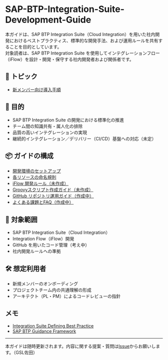 # SAP-BTP-Integration-Suite-Development-Guide

本ガイドは、SAP BTP Integration Suite（Cloud Integration）を用いた社内開発におけるベストプラクティス、標準的な開発手法、および運用ルールを共有することを目的としています。  
対象読者は、SAP BTP Integration Suite を使用してインテグレーションフロー（iFlow）を設計・開発・保守する社内開発者および関係者です。

## 🚀 トピック
- [新メンバー向け導入手順](https://github.com/nyamunyamunyamunyamura/SAP-BTP-Integration-Suite-Development-Guide/blob/main/wiki/Developer-Onboarding.md)

## 🎯 目的

- SAP BTP Integration Suite の開発における標準化の推進
- チーム間の知識共有・属人化の排除
- 品質の高いインテグレーションの実現
- 継続的インテグレーション／デリバリー（CI/CD）基盤への対応（未定）

## 📦 ガイドの構成

- [開発環境のセットアップ](./setup.md)
- [各リソースの命名規則](https://github.com/nyamunyamunyamunyamura/SAP-BTP-Integration-Suite-Development-Guide/blob/main/wiki/Naming-Convention.md)
- [iFlow 開発ルール（未作成）](./development-rules.md)
- [Groovyスクリプト作成ガイド（未作成）](Groovy-Guidelines.md)
- [GitHub リポジトリ運用ガイド（作成中）](./repository-guidelines.md)
- [よくある課題とFAQ（作成中）](https://github.com/nyamunyamunyamunyamura/SAP-BTP-Integration-Suite-Development-Guide/blob/main/wiki/Naming-Convention.md)

## 📌 対象範囲

- SAP BTP Integration Suite（Cloud Integration）
- Integration Flow（iFlow）開発
- GitHub を用いたコード管理（考え中）
- 社内開発ルールへの準拠

## 🛠 想定利用者

- 新規メンバーのオンボーディング
- プロジェクトチーム内の共通理解の形成
- アーキテクト（PL・PM）によるコードレビューの指針

## メモ
- [Integration Suite Defining Best Practice](https://learning.sap.com/learning-journeys/getting-started-with-sap-integration-solution-advisory-methodology/defining-integration-best-practices_b3bc1a05-9dee-400d-9937-51acc95fee76)
- [SAP BTP Guidance Framework](https://help.sap.com/docs/sap-btp-guidance-framework/guidance-framework/what-is-sap-btp-guidance-framework)
---

本ガイドは随時更新されます。内容に関する提案・質問は[Issue](https://github.com/nyamunyamunyamunyamura/SAP-BTP-Integration-Suite-Development-Guide/issues)からお願いします。（GSL佐田）
